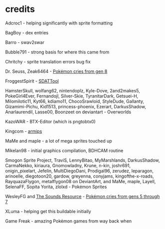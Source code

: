 # credits
Adcroc1 - helping significantly with sprite formatting

BagBoy - dex entries

Barro - swav2swar

Bubble791 - strong basis for where this came from

Chritchy - sprite translation errors bug fix

Dr. Seuss, Zeak6464 - [Pokémon cries from gen 8](https://www.pokecommunity.com/showthread.php?t=432636)

FroggestSpirit - [SDATTool](https://github.com/froggestspirit/SDATTool)

HamsterSkull, wolfang62, nintendoplz, Kyle-Dove, 2and2makes5, PokeGirl4Ever, Fernandojl, Silver-Skie, TyranitarDark, Getsuei-H, Milomilotic11, Kyt66, kdiamo11, ChocoSrawloid, StyleDude, Gallanty, Gizamimi-Pichu, Kid1513, princess-phoenix, Ezerart, DarkusShadow, Anarlaurendil, Lasse00, Boonzeet on deviantart - Overworlds

KazoWAR - BTX-Editor (which is pngtobtx0)

Kingcom - [armips](https://github.com/Kingcom/armips)

MaMe and maple - a lot of mega sprites touched up

Mikelan98 - initial graphics compilation, BDHCAM routine

Smogon Sprite Project, TraviS, LennyBitao, MyMarshlands, DarkusShadow, CarmaNekko, kiriaura, Gnomowladny, Krune, n-kin, joshr691, onigin_pixelart, Jefelin, MultiDiegoDani, Prodigal96, zerudez, leparagon, arinoelle, diegotoon20, gardow, greyenna, conyjams, kingofthe-x-roads, RayquazaFlygon, metalflygon08 on DeviantArt, and MaMe, maple, Layell, SelenaFF, Sopita Yorita, zlolxd - Pokémon Sprites

WesleyFG and [The Sounds Resource](https://www.sounds-resource.com/3ds/pokemonsunmoon/) - [Pokémon cries from gens 5 through 7](https://www.pokecommunity.com/showthread.php?t=390701)

XLuma - helping get this buildable initially

Game Freak - amazing Pokémon games from way back when
